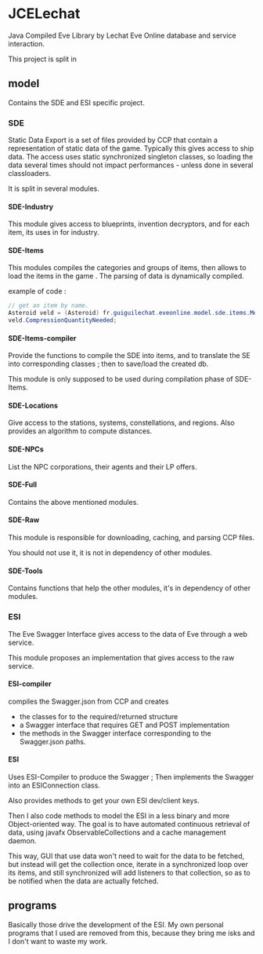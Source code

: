 # JCELechat

Java Compiled Eve Library by Lechat
Eve Online database and service interaction.

This project is split in

## model

Contains the SDE and ESI specific project.

### SDE

Static Data Export is a set of files provided by CCP that contain a representation of static data of the game.
Typically this gives access to ship data.
The access uses static synchronized singleton classes, so loading the data several times should not impact performances - unless done in several classloaders. 

It is split in several modules.

#### SDE-Industry

This module gives access to blueprints, invention decryptors, and for each item, its uses in for industry.

#### SDE-Items

This modules compiles the categories and groups of items, then allows to load the items in the game .
The parsing of data is dynamically compiled.

example of code :

```java
// get an item by name.
Asteroid veld = (Asteroid) fr.guiguilechat.eveonline.model.sde.items.MetaInf.getItem("Veldspar");
veld.CompressionQuantityNeeded;
```

#### SDE-Items-compiler

Provide the functions to compile the SDE into items, and to translate the SE into corresponding classes ; then to save/load the created db.

This module is only supposed to be used during compilation phase of SDE-Items.

#### SDE-Locations

Give access to the stations, systems, constellations, and regions.
Also provides an algorithm to compute distances.

#### SDE-NPCs

List the NPC corporations, their agents and their LP offers.

#### SDE-Full

Contains the above mentioned modules.

#### SDE-Raw

This module is responsible for downloading, caching, and parsing CCP files.

You should not use it, it is not in dependency of other modules.

#### SDE-Tools

Contains functions that help the other modules, it's in dependency of other modules.

### ESI

The Eve Swagger Interface  gives access to the data of Eve through a web service.

This module proposes an implementation that gives access to the raw service.

#### ESI-compiler

compiles the Swagger.json from CCP and creates

 - the classes for to the required/returned structure
 - a Swagger interface that requires GET and POST implementation
 - the methods in the Swagger interface corresponding to the Swagger.json paths.
 
#### ESI

Uses ESI-Compiler to produce the Swagger ; Then implements the Swagger into an ESIConnection class.

Also provides methods to get your own ESI dev/client keys.

Then I also code methods to model the ESI in a less binary and more Object-oriented way. The goal is to have automated continuous retrieval of data, using javafx ObservableCollections and a cache management daemon.

This way, GUI that use data won't need to wait for the data to be fetched, but instead will get the collection once, iterate in a synchronized loop over its items, and still synchronized will add listeners to that collection, so as to be notified when the data are actually fetched.

## programs

Basically those drive the development of the ESI. My own personal programs that I used are removed from this, because they bring me isks and I don't want to waste my work.
